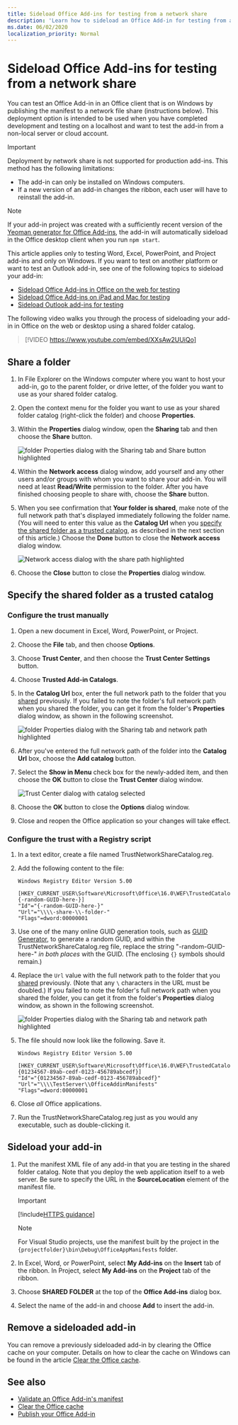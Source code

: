 ```yaml
---
title: Sideload Office Add-ins for testing from a network share
description: 'Learn how to sideload an Office Add-in for testing from a network share'
ms.date: 06/02/2020
localization_priority: Normal
---
```


# Sideload Office Add-ins for testing from a network share

You can test an Office Add-in in an Office client that is on Windows by publishing the manifest to a network file share (instructions below). This deployment option is intended to be used when you have completed development and testing on a localhost and want to test the add-in from a non-local server or cloud account.

> [!IMPORTANT]
> Deployment by network share is not supported for production add-ins. This method has the following limitations:
> 
> - The add-in can only be installed on Windows computers.
> - If a new version of an add-in changes the ribbon, each user will have to reinstall the add-in.


> [!NOTE]
> If your add-in project was created with a sufficiently recent version of the [Yeoman generator for Office Add-ins](https://github.com/OfficeDev/generator-office), the add-in will automatically sideload in the Office desktop client when you run `npm start`.

This article applies only to testing Word, Excel, PowerPoint, and Project add-ins and only on Windows. If you want to test on another platform or want to test an Outlook add-in, see one of the following topics to sideload your add-in:

- [Sideload Office Add-ins in Office on the web for testing](sideload-office-add-ins-for-testing.md)
- [Sideload Office Add-ins on iPad and Mac for testing](sideload-an-office-add-in-on-ipad-and-mac.md)
- [Sideload Outlook add-ins for testing](../outlook/sideload-outlook-add-ins-for-testing.md)

The following video walks you through the process of sideloading your add-in in Office on the web or desktop using a shared folder catalog.  

> [!VIDEO https://www.youtube.com/embed/XXsAw2UUiQo]

## Share a folder

1. In File Explorer on the Windows computer where you want to host your add-in, go to the parent folder, or drive letter, of the folder you want to use as your shared folder catalog.

2. Open the context menu for the folder you want to use as your shared folder catalog (right-click the folder) and choose **Properties**.

3. Within the **Properties** dialog window, open the **Sharing** tab and then choose the **Share** button.

    ![folder Properties dialog with the Sharing tab and Share button highlighted](../images/sideload-windows-properties-dialog.png)

4. Within the **Network access** dialog window, add yourself and any other users and/or groups with whom you want to share your add-in. You will need at least **Read/Write** permission to the folder. After you have finished choosing people to share with, choose the **Share** button.

5. When you see confirmation that **Your folder is shared**, make note of the full network path that's displayed immediately following the folder name. (You will need to enter this value as the **Catalog Url** when you [specify the shared folder as a trusted catalog](#specify-the-shared-folder-as-a-trusted-catalog), as described in the next section of this article.) Choose the **Done** button to close the **Network access** dialog window.

   ![Network access dialog with the share path highlighted](../images/sideload-windows-network-access-dialog.png)

6. Choose the **Close** button to close the **Properties** dialog window.

## Specify the shared folder as a trusted catalog

### Configure the trust manually

1. Open a new document in Excel, Word, PowerPoint, or Project.

2. Choose the **File** tab, and then choose **Options**.

3. Choose **Trust Center**, and then choose the **Trust Center Settings** button.

4. Choose **Trusted Add-in Catalogs**.

5. In the **Catalog Url** box, enter the full network path to the folder that you [shared](#share-a-folder) previously. If you failed to note the folder's full network path when you shared the folder, you can get it from the folder's **Properties** dialog window, as shown in the following screenshot.

    ![folder Properties dialog with the Sharing tab and network path highlighted](../images/sideload-windows-properties-dialog-2.png)

6. After you've entered the full network path of the folder into the **Catalog Url** box, choose the **Add catalog** button.

7. Select the **Show in Menu** check box for the newly-added item, and then choose the **OK** button to close the **Trust Center** dialog window. 

    ![Trust Center dialog with catalog selected](../images/sideload-windows-trust-center-dialog.png)

8. Choose the **OK** button to close the **Options** dialog window.

9. Close and reopen the Office application so your changes will take effect.

### Configure the trust with a Registry script

1. In a text editor, create a file named TrustNetworkShareCatalog.reg.

2. Add the following content to the file:

    ```text
    Windows Registry Editor Version 5.00

    [HKEY_CURRENT_USER\Software\Microsoft\Office\16.0\WEF\TrustedCatalogs\{-random-GUID-here-}]
    "Id"="{-random-GUID-here-}"
    "Url"="\\\\-share-\\-folder-"
    "Flags"=dword:00000001
    ```
3. Use one of the many online GUID generation tools, such as [GUID Generator](https://guidgenerator.com/), to generate a random GUID, and within the TrustNetworkShareCatalog.reg file, replace the string "-random-GUID-here-" *in both places* with the GUID. (The enclosing `{}` symbols should remain.)

4. Replace the `Url` value with the full network path to the folder that you [shared](#share-a-folder) previously. (Note that any `\` characters in the URL must be doubled.) If you failed to note the folder's full network path when you shared the folder, you can get it from the folder's **Properties** dialog window, as shown in the following screenshot.

    ![folder Properties dialog with the Sharing tab and network path highlighted](../images/sideload-windows-properties-dialog-2.png)

5. The file should now look like the following. Save it.

    ```text
    Windows Registry Editor Version 5.00

    [HKEY_CURRENT_USER\Software\Microsoft\Office\16.0\WEF\TrustedCatalogs\{01234567-89ab-cedf-0123-456789abcedf}]
    "Id"="{01234567-89ab-cedf-0123-456789abcedf}"
    "Url"="\\\\TestServer\\OfficeAddinManifests"
    "Flags"=dword:00000001
    ```

6. Close *all* Office applications.

7. Run the TrustNetworkShareCatalog.reg just as you would any executable, such as double-clicking it.

## Sideload your add-in

1. Put the manifest XML file of any add-in that you are testing in the shared folder catalog. Note that you deploy the web application itself to a web server. Be sure to specify the URL in the **SourceLocation** element of the manifest file.

    > [!IMPORTANT]
    > [!include[HTTPS guidance](../includes/https-guidance.md)]

    > [!NOTE]
    > For Visual Studio projects, use the manifest built by the project in the `{projectfolder}\bin\Debug\OfficeAppManifests` folder.

2. In Excel, Word, or PowerPoint, select **My Add-ins** on the **Insert** tab of the ribbon. In Project, select **My Add-ins** on the **Project** tab of the ribbon.

3. Choose **SHARED FOLDER** at the top of the **Office Add-ins** dialog box.

4. Select the name of the add-in and choose **Add** to insert the add-in.

## Remove a sideloaded add-in

You can remove a previously sideloaded add-in by clearing the Office cache on your computer. Details on how to clear the cache on Windows can be found in the article [Clear the Office cache](clear-cache.md#clear-the-office-cache-on-windows).

## See also

- [Validate an Office Add-in's manifest](troubleshoot-manifest.md)
- [Clear the Office cache](clear-cache.md)
- [Publish your Office Add-in](../publish/publish.md)
